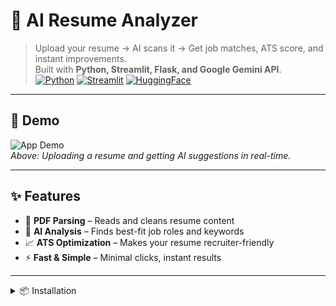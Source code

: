 # 🚀 AI Resume Analyzer

> Upload your resume → AI scans it → Get job matches, ATS score, and instant improvements.  
Built with **Python, Streamlit, Flask, and Google Gemini API**.  
[![Python](https://img.shields.io/badge/Python-3.9%2B-blue?logo=python)](https://www.python.org/)
[![Streamlit](https://img.shields.io/badge/Streamlit-App-red?logo=streamlit)](https://streamlit.io/)
[![HuggingFace](https://img.shields.io/badge/Live%20Demo-HuggingFace-yellow)](#)

---

## 📸 Demo
![App Demo](demo.gif)  
*Above: Uploading a resume and getting AI suggestions in real-time.*

---

## ✨ Features
- 📄 **PDF Parsing** – Reads and cleans resume content
- 🤖 **AI Analysis** – Finds best-fit job roles and keywords
- 📈 **ATS Optimization** – Makes your resume recruiter-friendly
- ⚡ **Fast & Simple** – Minimal clicks, instant results

---

<details>
<summary>📦 Installation</summary>


